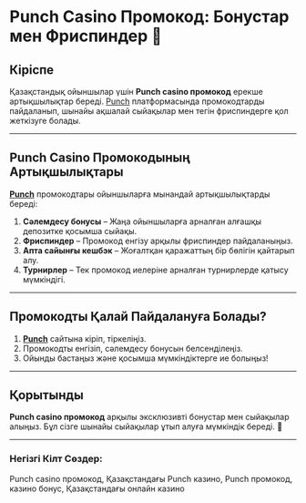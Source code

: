 # Punch Casino Промокод: Бонустар мен Фриспиндер 🎁

## Кіріспе

Қазақстандық ойыншылар үшін **Punch casino промокод** ерекше артықшылықтар береді. [Punch](https://betpunch1.com/d638d6d39) платформасында промокодтарды пайдаланып, шынайы ақшалай сыйақылар мен тегін фриспиндерге қол жеткізуге болады.

---

## Punch Casino Промокодының Артықшылықтары

**[Punch](https://betpunch1.com/d638d6d39)** промокодтары ойыншыларға мынандай артықшылықтарды береді:

1. **Сәлемдесу бонусы** – Жаңа ойыншыларға арналған алғашқы депозитке қосымша сыйақы.
2. **Фриспиндер** – Промокод енгізу арқылы фриспиндер пайдаланыңыз.
3. **Апта сайынғы кешбэк** – Жоғалтқан қаражаттың бір бөлігін қайтарып алу.
4. **Турнирлер** – Тек промокод иелеріне арналған турнирлерде қатысу мүмкіндігі.

---

## Промокодты Қалай Пайдалануға Болады?

1. **[Punch](https://betpunch1.com/d638d6d39)** сайтына кіріп, тіркеліңіз.
2. Промокодты енгізіп, сәлемдесу бонусын белсенділеңіз.
3. Ойынды бастаңыз және қосымша мүмкіндіктерге ие болыңыз!

---

## Қорытынды

**Punch casino промокод** арқылы эксклюзивті бонустар мен сыйақылар алыңыз. Бұл сізге шынайы сыйақылар ұтып алуға мүмкіндік береді. 🎉

---

### Негізгі Кілт Сөздер:
Punch casino промокод, Қазақстандағы Punch казино, Punch промокод, казино бонус, Қазақстандағы онлайн казино

